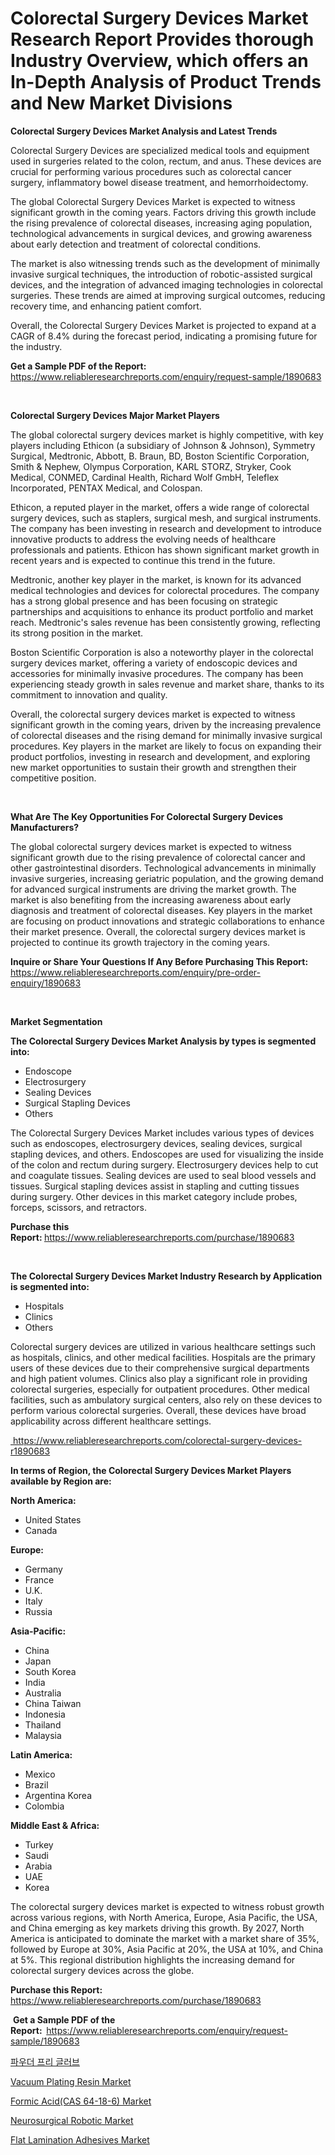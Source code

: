<p><h1>Colorectal Surgery Devices Market Research Report Provides thorough Industry Overview, which offers an In-Depth Analysis of Product Trends and New Market Divisions</h1></p><p><strong>Colorectal Surgery Devices Market Analysis and Latest Trends</strong></p>
<p><p>Colorectal Surgery Devices are specialized medical tools and equipment used in surgeries related to the colon, rectum, and anus. These devices are crucial for performing various procedures such as colorectal cancer surgery, inflammatory bowel disease treatment, and hemorrhoidectomy.</p><p>The global Colorectal Surgery Devices Market is expected to witness significant growth in the coming years. Factors driving this growth include the rising prevalence of colorectal diseases, increasing aging population, technological advancements in surgical devices, and growing awareness about early detection and treatment of colorectal conditions.</p><p>The market is also witnessing trends such as the development of minimally invasive surgical techniques, the introduction of robotic-assisted surgical devices, and the integration of advanced imaging technologies in colorectal surgeries. These trends are aimed at improving surgical outcomes, reducing recovery time, and enhancing patient comfort.</p><p>Overall, the Colorectal Surgery Devices Market is projected to expand at a CAGR of 8.4% during the forecast period, indicating a promising future for the industry.</p></p>
<p><strong>Get a Sample PDF of the Report:&nbsp;</strong> <a href="https://www.reliableresearchreports.com/enquiry/request-sample/1890683">https://www.reliableresearchreports.com/enquiry/request-sample/1890683</a></p>
<p>&nbsp;</p>
<p><strong>Colorectal Surgery Devices Major Market Players</strong></p>
<p><p>The global colorectal surgery devices market is highly competitive, with key players including Ethicon (a subsidiary of Johnson & Johnson), Symmetry Surgical, Medtronic, Abbott, B. Braun, BD, Boston Scientific Corporation, Smith & Nephew, Olympus Corporation, KARL STORZ, Stryker, Cook Medical, CONMED, Cardinal Health, Richard Wolf GmbH, Teleflex Incorporated, PENTAX Medical, and Colospan.</p><p>Ethicon, a reputed player in the market, offers a wide range of colorectal surgery devices, such as staplers, surgical mesh, and surgical instruments. The company has been investing in research and development to introduce innovative products to address the evolving needs of healthcare professionals and patients. Ethicon has shown significant market growth in recent years and is expected to continue this trend in the future.</p><p>Medtronic, another key player in the market, is known for its advanced medical technologies and devices for colorectal procedures. The company has a strong global presence and has been focusing on strategic partnerships and acquisitions to enhance its product portfolio and market reach. Medtronic's sales revenue has been consistently growing, reflecting its strong position in the market.</p><p>Boston Scientific Corporation is also a noteworthy player in the colorectal surgery devices market, offering a variety of endoscopic devices and accessories for minimally invasive procedures. The company has been experiencing steady growth in sales revenue and market share, thanks to its commitment to innovation and quality.</p><p>Overall, the colorectal surgery devices market is expected to witness significant growth in the coming years, driven by the increasing prevalence of colorectal diseases and the rising demand for minimally invasive surgical procedures. Key players in the market are likely to focus on expanding their product portfolios, investing in research and development, and exploring new market opportunities to sustain their growth and strengthen their competitive position.</p></p>
<p>&nbsp;</p>
<p><strong>What Are The Key Opportunities For Colorectal Surgery Devices Manufacturers?</strong></p>
<p><p>The global colorectal surgery devices market is expected to witness significant growth due to the rising prevalence of colorectal cancer and other gastrointestinal disorders. Technological advancements in minimally invasive surgeries, increasing geriatric population, and the growing demand for advanced surgical instruments are driving the market growth. The market is also benefiting from the increasing awareness about early diagnosis and treatment of colorectal diseases. Key players in the market are focusing on product innovations and strategic collaborations to enhance their market presence. Overall, the colorectal surgery devices market is projected to continue its growth trajectory in the coming years.</p></p>
<p><strong>Inquire or Share Your Questions If Any Before Purchasing This Report:</strong> <a href="https://www.reliableresearchreports.com/enquiry/pre-order-enquiry/1890683">https://www.reliableresearchreports.com/enquiry/pre-order-enquiry/1890683</a></p>
<p>&nbsp;</p>
<p><strong>Market Segmentation</strong></p>
<p><strong>The Colorectal Surgery Devices Market Analysis by types is segmented into:</strong></p>
<p><ul><li>Endoscope</li><li>Electrosurgery</li><li>Sealing Devices</li><li>Surgical Stapling Devices</li><li>Others</li></ul></p>
<p><p>The Colorectal Surgery Devices Market includes various types of devices such as endoscopes, electrosurgery devices, sealing devices, surgical stapling devices, and others. Endoscopes are used for visualizing the inside of the colon and rectum during surgery. Electrosurgery devices help to cut and coagulate tissues. Sealing devices are used to seal blood vessels and tissues. Surgical stapling devices assist in stapling and cutting tissues during surgery. Other devices in this market category include probes, forceps, scissors, and retractors.</p></p>
<p><strong>Purchase this Report:&nbsp;</strong><a href="https://www.reliableresearchreports.com/purchase/1890683">https://www.reliableresearchreports.com/purchase/1890683</a></p>
<p>&nbsp;</p>
<p><strong>The Colorectal Surgery Devices Market Industry Research by Application is segmented into:</strong></p>
<p><ul><li>Hospitals</li><li>Clinics</li><li>Others</li></ul></p>
<p><p>Colorectal surgery devices are utilized in various healthcare settings such as hospitals, clinics, and other medical facilities. Hospitals are the primary users of these devices due to their comprehensive surgical departments and high patient volumes. Clinics also play a significant role in providing colorectal surgeries, especially for outpatient procedures. Other medical facilities, such as ambulatory surgical centers, also rely on these devices to perform various colorectal surgeries. Overall, these devices have broad applicability across different healthcare settings.</p></p>
<p><a href="https://www.reliableresearchreports.com/colorectal-surgery-devices-r1890683">&nbsp;https://www.reliableresearchreports.com/colorectal-surgery-devices-r1890683</a></p>
<p><strong>In terms of Region, the Colorectal Surgery Devices Market Players available by Region are:</strong></p>
<p>
    <p> <strong> North America: </strong>
        <ul>
            <li>United States</li>
            <li>Canada</li>
        </ul>
        </p> 
    <p> <strong> Europe: </strong>
        <ul>
            <li>Germany</li>
            <li>France</li>
            <li>U.K.</li>
            <li>Italy</li>
            <li>Russia</li>
        </ul>
        </p> 
    <p> <strong> Asia-Pacific: </strong>
        <ul>
            <li>China</li>
            <li>Japan</li>
            <li>South Korea</li>
            <li>India</li>
            <li>Australia</li>
            <li>China Taiwan</li>
            <li>Indonesia</li>
            <li>Thailand</li>
            <li>Malaysia</li>
        </ul>
        </p> 
    <p> <strong> Latin America: </strong>
        <ul>
            <li>Mexico</li>
            <li>Brazil</li>
            <li>Argentina Korea</li>
            <li>Colombia</li>
        </ul>
        </p> 
    <p> <strong> Middle East & Africa: </strong>
        <ul>
            <li>Turkey</li>
            <li>Saudi</li>
            <li>Arabia</li>
            <li>UAE</li>
            <li>Korea</li>
        </ul>
    </p>
    </p>
<p><p>The colorectal surgery devices market is expected to witness robust growth across various regions, with North America, Europe, Asia Pacific, the USA, and China emerging as key markets driving this growth. By 2027, North America is anticipated to dominate the market with a market share of 35%, followed by Europe at 30%, Asia Pacific at 20%, the USA at 10%, and China at 5%. This regional distribution highlights the increasing demand for colorectal surgery devices across the globe.</p></p>
<p><strong>Purchase this Report: </strong><a href="https://www.reliableresearchreports.com/purchase/1890683">https://www.reliableresearchreports.com/purchase/1890683</a></p>
<p>&nbsp;<strong>Get a Sample PDF of the Report:&nbsp;&nbsp;</strong><a href="https://www.reliableresearchreports.com/enquiry/request-sample/1890683">https://www.reliableresearchreports.com/enquiry/request-sample/1890683</a></p>
<p><strong></strong></p>
<p><p><a href="https://github.com/TimmyMann6767/Market-Research-Report-List-1/blob/main/343624847653.md">파우더 프리 글러브</a></p><p><a href="https://picayune-night-cbd.notion.site/Vacuum-Plating-Resin-Market-Outlook-Industry-Overview-and-Forecast-2024-to-2031-912c73e256b647d6bfbf4692783c143c">Vacuum Plating Resin Market</a></p><p><a href="https://issuu.com/reportprime-2/docs/formic-acidcas-64-18-6-market-size-2030.pptx">Formic Acid(CAS 64-18-6) Market</a></p><p><a href="https://github.com/fiixsa/Market-Research-Report-List-2/blob/main/neurosurgical-robotic-market.md">Neurosurgical Robotic Market</a></p><p><a href="https://www.linkedin.com/pulse/flat-lamination-adhesivesnbspmarket-focuses-market-share-9cvle">Flat Lamination Adhesives Market</a></p></p>